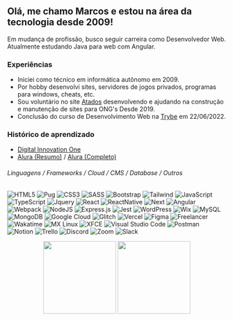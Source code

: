 ## Olá, me chamo Marcos e estou na área da tecnologia desde 2009!

Em mudança de profissão, busco seguir carreira como Desenvolvedor Web.  
Atualmente estudando Java para web com Angular.
    
### Experiências
* Iniciei como técnico em informática autônomo em 2009.
* Por hobby desenvolvi sites, servidores de jogos privados, programas para windows, cheats, etc.
* Sou voluntário no site [Atados](https://www.atados.com.br/) desenvolvendo e ajudando na construção e manutenção de sites para ONG's Desde 2019.
* Conclusão do curso de Desenvolvimento Web na <a href="https://www.betrybe.com/">Trybe</a> em 22/06/2022.   

### Histórico de aprendizado
* [Digital Innovation One](https://www.dio.me/users/marcos_a20)
* [Alura (Resumo)](https://cursos.alura.com.br/user/marcosa20) / [Alura (Completo)](https://cursos.alura.com.br/user/marcosa20/fullCertificate/abfd5ba8f8f42a027946a08f11d01f08)

###### Linguagens / Frameworks / Cloud / CMS / Database / Outros
<!-- Html  -->
![HTML5](https://img.shields.io/badge/html5-%23E34F26.svg?style=flat&logo=html5&logoColor=white)
![Pug](https://img.shields.io/badge/Pug-FFF?style=flat&logo=pug&logoColor=A86454) <!-- CSS -->
![CSS3](https://img.shields.io/badge/css3-%231572B6.svg?style=flat&logo=css3&logoColor=white)
![SASS](https://img.shields.io/badge/SASS-hotpink.svg?style=flat&logo=SASS&logoColor=white) 
![Bootstrap](https://img.shields.io/badge/Bootstrap-563D7C?style=flat&logo=bootstrap&logoColor=white) 
![Tailwind](https://img.shields.io/badge/Tailwind_CSS-38B2AC?style=flat&logo=tailwind-css&logoColor=white) <!-- JS -->
![JavaScript](https://img.shields.io/badge/javascript-%23323330.svg?style=flat&logo=javascript&logoColor=%23F7DF1E)
![TypeScript](https://img.shields.io/badge/TypeScript-007ACC?style=flat&logo=typescript&logoColor=white)
![Jquery](https://img.shields.io/badge/jQuery-0769AD?style=flat&logo=jquery&logoColor=white)
![React](https://img.shields.io/badge/react-%2320232a.svg?style=flat&logo=react&logoColor=%2361DAFB)
![ReactNative](https://img.shields.io/badge/React_Native-20232A?style=flat&logo=react&logoColor=61DAFB)
![Next](https://img.shields.io/badge/next.js-000000?style=flat&logo=nextdotjs&logoColor=white)
![Angular](https://img.shields.io/badge/Angular-DD0031?style=flat&logo=angular&logoColor=white)
![Webpack](https://img.shields.io/badge/webpack-%238DD6F9.svg?style=flat&logo=webpack&logoColor=black)
![NodeJS](https://img.shields.io/badge/node.js-6DA55F?style=flat&logo=node.js&logoColor=white)
![Express.js](https://img.shields.io/badge/express.js-%23404d59.svg?style=flat&logo=express&logoColor=%2361DAFB) <!-- Testes -->
![Jest](https://img.shields.io/badge/Jest-C21325?style=flat&logo=jest&logoColor=white) <!-- CMS -->
![WordPress](https://img.shields.io/badge/WordPress-%23117AC9.svg?style=flat&logo=WordPress&logoColor=white)
![Wix](https://img.shields.io/badge/Wix-000?style=flat&logo=wix&logoColor=white) <!-- DBs  -->
![MySQL](https://img.shields.io/badge/mysql-%2300f.svg?style=flat&logo=mysql&logoColor=white)
![MongoDB](https://img.shields.io/badge/MongoDB-%234ea94b.svg?style=flat&logo=mongodb&logoColor=white) <!-- Cloud -->
![Google Cloud](https://img.shields.io/badge/Google_Cloud-4285F4?style=flat&logo=google-cloud&logoColor=white)
![Glitch](https://img.shields.io/badge/Glitch-2800ff?style=flat&logo=glitch&logoColor=white)
![Vercel](https://img.shields.io/badge/Vercel-000000?style=flat&logo=vercel&logoColor=white) <!-- Design -->
![Figma](https://img.shields.io/badge/figma-%23F24E1E.svg?style=flat&logo=figma&logoColor=white) <!-- Outros -->
![Freelancer](https://img.shields.io/badge/Freelancer-29B2FE?style=flat&logo=Freelancer&logoColor=white)
![Wakatime](https://img.shields.io/badge/WakaTime-000000?style=flat&logo=WakaTime&logoColor=white)
![MX Linux](https://img.shields.io/badge/-MX%20Linux-%23000000?style=flat&logo=MXlinux&logoColor=white)
![XFCE](https://img.shields.io/badge/XFCE-%232284F2.svg?style=flat&logo=xfce&logoColor=white)
![Visual Studio Code](https://img.shields.io/badge/Visual%20Studio%20Code-0078d7.svg?style=flat&logo=visual-studio-code&logoColor=white)
![Postman](https://img.shields.io/badge/Postman-FF6C37?style=flat&logo=postman&logoColor=white)
![Notion](https://img.shields.io/badge/Notion-%23000000.svg?style=flat&logo=notion&logoColor=white)
![Trello](https://img.shields.io/badge/Trello-%23026AA7.svg?style=flat&logo=Trello&logoColor=white)
![Discord](https://img.shields.io/badge/Discord-%237289DA.svg?style=flat&logo=discord&logoColor=white)
![Zoom](https://img.shields.io/badge/Zoom-2D8CFF?style=flat&logo=zoom&logoColor=white)
![Slack](https://img.shields.io/badge/Slack-4A154B?style=flat&logo=slack&logoColor=white)


<p align = "center">
    <img src="https://github-readme-stats.vercel.app/api?username=mpdsa&show_icons=true&theme=highcontrast&count_private=true" height=167 />
    <img src="https://github-readme-stats.vercel.app/api/top-langs/?username=mpdsa&layout=compact&theme=highcontrast&langs_count=10&card_width=500"  height=167 />
</p>

